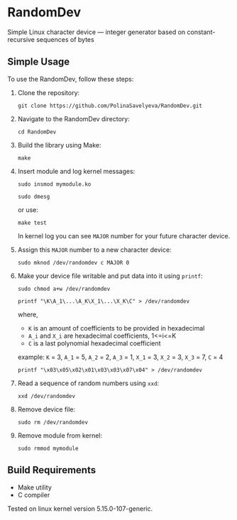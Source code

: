 # RandomDev

Simple Linux character device — integer generator based on constant-recursive sequences of bytes

## Simple Usage

To use the RandomDev, follow these steps:

1. Clone the repository:

    ```
    git clone https://github.com/PolinaSavelyeva/RandomDev.git
    ```

2. Navigate to the RandomDev directory:

    ```
    cd RandomDev
    ```

3. Build the library using Make:

    ```
    make
    ```
    
4. Insert module and log kernel messages:
    ```
    sudo insmod mymodule.ko
    ```
    ```
    sudo dmesg
    ```
    
    or use:
    ```
    make test
    ```
    
    In kernel log you can see `MAJOR` number for your future character device.

5. Assign this `MAJOR` number to a new character device:
    ```
    sudo mknod /dev/randomdev c MAJOR 0
    ```
    
6. Make your device file writable and put data into it using `printf`:
    ```
    sudo chmod a+w /dev/randomdev
    ```
    ```
    printf "\K\A_1\...\A_K\X_1\...\X_K\C" > /dev/randomdev
    ```
    where,
    - `K` is an amount of coefficients to be provided in hexadecimal
    - `A_i` and `X_i` are hexadecimal coefficients, 1<=i<=K
    -  `C` is a last polynomial hexadecimal coefficient
    
    example: 
    `K` = 3, 
    `A_1` = 5, `A_2` = 2, `A_3` = 1, 
    `X_1` = 3, `X_2` = 3, `X_3` = 7, 
    `C` = 4
    ```
    printf "\x03\x05\x02\x01\x03\x03\x07\x04" > /dev/randomdev
    ```

7. Read a sequence of random numbers using `xxd`:
    ```
    xxd /dev/randomdev
    ```
    
8. Remove device file:
    ```
    sudo rm /dev/randomdev
    ```

9. Remove module from kernel:
    ```
    sudo rmmod mymodule
    ```

## Build Requirements

- Make utility
- C compiler

Tested on linux kernel version 5.15.0-107-generic.

